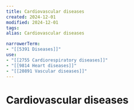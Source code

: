 ```yaml
---
title: Cardiovascular diseases
created: 2024-12-01
modified: 2024-12-01
tags: 
alias: Cardiovascular diseases

narrowerTerm:
- "[[5391 Diseases]]"
use:
- "[[2755 Cardiorespiratory diseases]]"
- "[[9814 Heart diseases]]"
- "[[20891 Vascular diseases]]"
---
```

# Cardiovascular diseases
